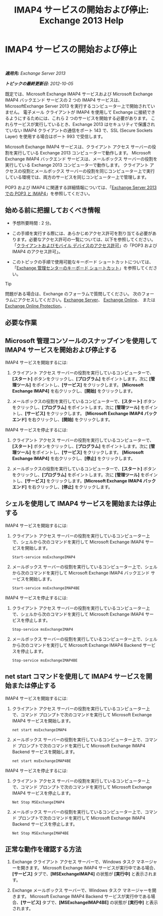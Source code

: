 ﻿---
title: 'IMAP4 サービスの開始および停止: Exchange 2013 Help'
TOCTitle: IMAP4 サービスの開始および停止
ms:assetid: a52db4bd-69a6-47b2-acf3-d9d8571c7a87
ms:mtpsurl: https://technet.microsoft.com/ja-jp/library/Bb124022(v=EXCHG.150)
ms:contentKeyID: 49896396
ms.date: 04/24/2018
mtps_version: v=EXCHG.150
ms.translationtype: HT
---

# IMAP4 サービスの開始および停止

 

_**適用先:** Exchange Server 2013_

_**トピックの最終更新日:** 2012-10-05_

既定では、Microsoft Exchange IMAP4 サービスおよび Microsoft Exchange IMAP4 バックエンド サービスの 2 つの IMAP4 サービスは、MicrosoftExchange Server 2013 を実行するコンピューター上で開始されていません。 電子メール クライアントが IMAP4 を使用して Exchange に接続できるようにするためには、これら 2 つのサービスを開始する必要があります。 これらサービスが実行しているとき、Exchange 2013 はセキュリティで保護されていない IMAP4 クライアントの通信をポート 143 で、SSL (Secure Sockets Layer) を使用する場合はポート 993 で受信します。

Microsoft Exchange IMAP4 サービスは、クライアント アクセス サーバーの役割を実行している Exchange 2013 コンピューターで動作します。 Microsoft Exchange IMAP4 バックエンド サービスは、メールボックス サーバーの役割を実行している Exchange 2013 コンピューターで動作します。 クライアント アクセスの役割とメールボックス サーバーの役割を同じコンピューター上で実行している環境では、両方のサービスを同じコンピューター上で管理します。

POP3 および IMAP4 に関連する詳細情報については、「[Exchange Server 2013 での POP3 と IMAP4](pop3-and-imap4-in-exchange-server-2013-exchange-2013-help.md)」を参照してください。

## 始める前に把握しておくべき情報

  - 予想所要時間 : 2 分。

  - この手順を実行する際には、あらかじめアクセス許可を割り当てる必要があります。必要なアクセス許可の一覧については、以下を参照してください。「[クライアントおよびモバイル デバイスのアクセス許可](clients-and-mobile-devices-permissions-exchange-2013-help.md)」の「POP3 および IMAP4 のアクセス許可」。

  - このトピックの手順で使用可能なキーボード ショートカットについては、「[Exchange 管理センターのキーボード ショートカット](keyboard-shortcuts-in-the-exchange-admin-center-exchange-online-protection-help.md)」を参照してください。


> [!TIP]
> 問題がある場合は、Exchange のフォーラムで質問してください。 次のフォーラムにアクセスしてください。<A href="https://go.microsoft.com/fwlink/p/?linkid=60612">Exchange Server</A>、 <A href="https://go.microsoft.com/fwlink/p/?linkid=267542">Exchange Online</A>、 または <A href="https://go.microsoft.com/fwlink/p/?linkid=285351">Exchange Online Protection</A>。.



## 必要な作業

## Microsoft 管理コンソールのスナップインを使用して IMAP4 サービスを開始および停止する

IMAP4 サービスを開始するには:

1.  クライアント アクセス サーバーの役割を実行しているコンピューターで、**\[スタート\]** ボタンをクリックし、**\[プログラム\]** をポイントします。次に **\[管理ツール\]** をポイントし、**\[サービス\]** をクリックします。 **\[Microsoft Exchange IMAP4\]** を右クリックし、**\[開始\]** をクリックします。

2.  メールボックスの役割を実行しているコンピューターで、**\[スタート\]** ボタンをクリックし、**\[プログラム\]** をポイントします。次に **\[管理ツール\]** をポイントし、**\[サービス\]** をクリックします。 **\[Microsoft Exchange IMAP4 バックエンド\]** を右クリックし、**\[開始\]** をクリックします。

IMAP4 サービスを停止するには:

1.  クライアント アクセス サーバーの役割を実行しているコンピューターで、**\[スタート\]** ボタンをクリックし、**\[プログラム\]** をポイントします。次に **\[管理ツール\]** をポイントし、**\[サービス\]** をクリックします。 **\[Microsoft Exchange IMAP4\]** を右クリックし、**\[停止\]** をクリックします。

2.  メールボックスの役割を実行しているコンピューターで、**\[スタート\]** ボタンをクリックし、**\[プログラム\]** をポイントします。次に **\[管理ツール\]** をポイントし、**\[サービス\]** をクリックします。**\[Microsoft Exchange IMAP4 バックエンド\]** を右クリックし、**\[停止\]** をクリックします。

## シェルを使用して IMAP4 サービスを開始または停止する

IMAP4 サービスを開始するには:

1.  クライアント アクセス サーバーの役割を実行しているコンピューター上で、シェルから次のコマンドを実行して Microsoft Exchange IMAP4 サービスを開始します。
    
        Start-service msExchangeIMAP4

2.  メールボックス サーバーの役割を実行しているコンピューター上で、シェルから次のコマンドを実行して Microsoft Exchange IMAP4 バックエンド サービスを開始します。
    
        Start-service msExchangeIMAP4BE

IMAP4 サービスを停止するには:

1.  クライアント アクセス サーバーの役割を実行しているコンピューター上で、シェルから次のコマンドを実行して Microsoft Exchange IMAP4 サービスを停止します。
    
        Stop-service msExchangeIMAP4

2.  メールボックス サーバーの役割を実行しているコンピューター上で、シェルから次のコマンドを実行して Microsoft Exchange IMAP4 Backend サービスを停止します。
    
        Stop-service msExchangeIMAP4BE

## net start コマンドを使用して IMAP4 サービスを開始または停止する

IMAP4 サービスを開始するには:

1.  クライアント アクセス サーバーの役割を実行しているコンピューター上で、コマンド プロンプトで次のコマンドを実行して Microsoft Exchange IMAP4 サービスを開始します。
    
        net start msExchangeIMAP4

2.  メールボックス サーバーの役割を実行しているコンピューター上で、コマンド プロンプトで次のコマンドを実行して Microsoft Exchange IMAP4 Backend サービスを開始します。
    
        net start msExchangeIMAP4BE

IMAP4 サービスを停止するには:

1.  クライアント アクセス サーバーの役割を実行しているコンピューター上で、コマンド プロンプトで次のコマンドを実行して Microsoft Exchange IMAP4 サービスを停止します。
    
        Net Stop MSExchangeIMAP4

2.  メールボックス サーバーの役割を実行しているコンピューター上で、コマンド プロンプトで次のコマンドを実行して Microsoft Exchange IMAP4 Backend サービスを停止します。
    
        Net Stop MSExchangeIMAP4BE

## 正常な動作を確認する方法

1.  Exchange クライアント アクセス サーバーで、Windows タスク マネージャーを開きます。 Microsoft Exchange IMAP4 サービスが実行中である場合、**\[サービス\]** タブで、**\[MSExchangeIMAP4\]** の状態が **\[実行中\]** と表示されます。

2.  Exchange メールボックス サーバーで、Windows タスク マネージャーを開きます。 Microsoft Exchange IMAP4 Backend サービスが実行中である場合、**\[サービス\]** タブで、**\[MSExchangeIMAP4BE\]** の状態が **\[実行中\]** と表示されます。

